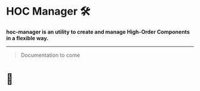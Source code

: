# HOC Manager 🛠

**hoc-manager is an utility to create and manage High-Order Components in a flexible way.**

---

> Documentation to come

# 🚀